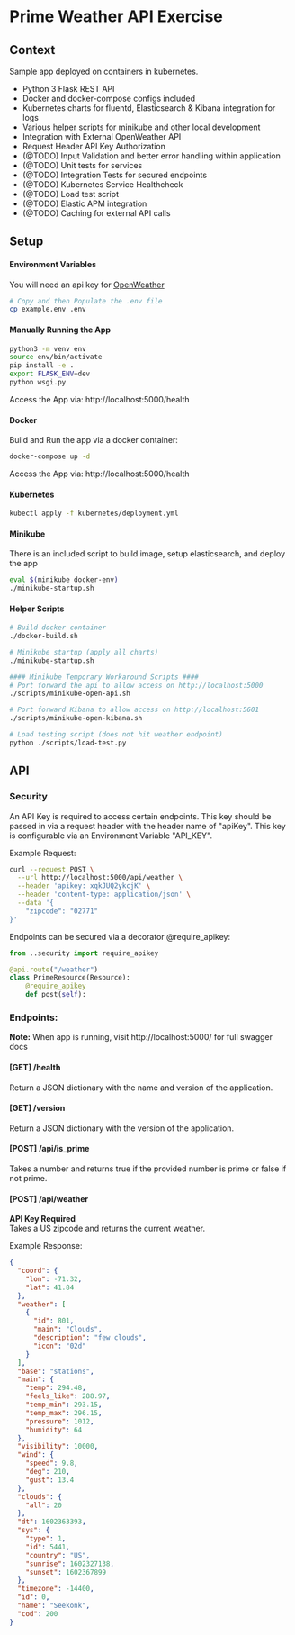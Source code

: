 # Prime Weather API Exercise
## Context
Sample app deployed on containers in kubernetes.
* Python 3 Flask REST API
* Docker and docker-compose configs included
* Kubernetes charts for fluentd, Elasticsearch & Kibana integration for logs
* Various helper scripts for minikube and other local development
* Integration with External OpenWeather API
* Request Header API Key Authorization
* (@TODO) Input Validation and better error handling within application
* (@TODO) Unit tests for services
* (@TODO) Integration Tests for secured endpoints
* (@TODO) Kubernetes Service Healthcheck
* (@TODO) Load test script
* (@TODO) Elastic APM integration
* (@TODO) Caching for external API calls

## Setup
#### Environment Variables
You will need an api key for [OpenWeather](https://home.openweathermap.org/api_keys)
```bash
# Copy and then Populate the .env file
cp example.env .env
```

#### Manually Running the App
```bash
python3 -m venv env
source env/bin/activate
pip install -e .
export FLASK_ENV=dev
python wsgi.py
```
Access the App via: http://localhost:5000/health

#### Docker
Build and Run the app via a docker container:
```bash
docker-compose up -d
```
Access the App via: http://localhost:5000/health

#### Kubernetes
```bash
kubectl apply -f kubernetes/deployment.yml
```

#### Minikube
There is an included script to build image, setup elasticsearch, and deploy the app
```bash
eval $(minikube docker-env)
./minikube-startup.sh
```

#### Helper Scripts
```bash
# Build docker container
./docker-build.sh

# Minikube startup (apply all charts)
./minikube-startup.sh

#### Minikube Temporary Workaround Scripts ####
# Port forward the api to allow access on http://localhost:5000
./scripts/minikube-open-api.sh

# Port forward Kibana to allow access on http://localhost:5601
./scripts/minikube-open-kibana.sh

# Load testing script (does not hit weather endpoint)
python ./scripts/load-test.py
```

## API
### Security
An API Key is required to access certain endpoints. This key should be passed in via a request header with the 
header name of "apiKey". This key is configurable via an Environment Variable "API_KEY". 
  
Example Request:
```bash
curl --request POST \
  --url http://localhost:5000/api/weather \
  --header 'apikey: xqkJUQ2ykcjK' \
  --header 'content-type: application/json' \
  --data '{
	"zipcode": "02771"
}'
```

Endpoints can be secured via a decorator @require_apikey:
```python
from ..security import require_apikey

@api.route("/weather")
class PrimeResource(Resource):
    @require_apikey
    def post(self):
```

### Endpoints:
**Note:** When app is running, visit http://localhost:5000/ for full swagger docs

#### [GET] /health
Return a JSON dictionary with the name and version of the application.

#### [GET] /version
Return a JSON dictionary with the version of the application.

#### [POST] /api/is_prime 
Takes a number and returns true if the provided number is prime or false if not prime.

#### [POST] /api/weather
**API Key Required**  
Takes a US zipcode and returns the current weather.

Example Response:
```json
{
  "coord": {
    "lon": -71.32,
    "lat": 41.84
  },
  "weather": [
    {
      "id": 801,
      "main": "Clouds",
      "description": "few clouds",
      "icon": "02d"
    }
  ],
  "base": "stations",
  "main": {
    "temp": 294.48,
    "feels_like": 288.97,
    "temp_min": 293.15,
    "temp_max": 296.15,
    "pressure": 1012,
    "humidity": 64
  },
  "visibility": 10000,
  "wind": {
    "speed": 9.8,
    "deg": 210,
    "gust": 13.4
  },
  "clouds": {
    "all": 20
  },
  "dt": 1602363393,
  "sys": {
    "type": 1,
    "id": 5441,
    "country": "US",
    "sunrise": 1602327138,
    "sunset": 1602367899
  },
  "timezone": -14400,
  "id": 0,
  "name": "Seekonk",
  "cod": 200
}
``` 
    